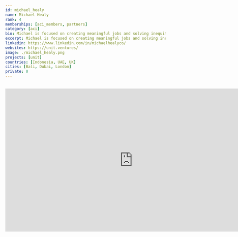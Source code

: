 ```yaml
---
id: michael_healy
name: Michael Healy
rank: 4
memberships: [aci_members, partners]
category: [aci]
bio: Michael is focused on creating meaningful jobs and solving inequity. He is focused on social impact and positive change through education, entrepreneurship and empowering individuals. As the CEO of Unit. Ventures he connects providers and customers, as well as allows businesses and individuals to issue tokens for specific uses. Michael is a self-taught full-stack web developer and mobile engineer for iPhone and Android. He has digital design and video expertise which support in building useful products. Michael has built several successful businesses with exits ranging from Chatride, an encrypted peer-to-peer video conferencing technology, Ratemash, once one of the UK’s largest student social networks, the Wikileaks Android app and many niche mobile apps used by millions of users worldwide. Alongside starting and growing businesses, Michael has advised and supported startups, investors and corporates in Asia, Europe, Middle East and Latin America.
excerpt: Michael is focused on creating meaningful jobs and solving inequity.
linkedin: https://www.linkedin.com/in/michaelhealyco/
websites: https://unit.ventures/
image: ./michael_healy.png
projects: [unit]
countries: [Indonesia, UAE, UK]
cities: [Bali, Dubai, London]
private: 0
---
```


<BR>
<div class="aspect-w-16 aspect-h-9">
<iframe src="https://player.vimeo.com/video/438885099" width="800" height="450" frameborder="0" allow="autoplay; fullscreen" allowfullscreen></iframe>
</div>
<BR>
